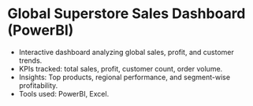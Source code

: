 # Global Superstore Sales Dashboard (PowerBI)
- Interactive dashboard analyzing global sales, profit, and customer trends.
- KPIs tracked: total sales, profit, customer count, order volume.
- Insights: Top products, regional performance, and segment-wise profitability.
- Tools used: PowerBI, Excel.
